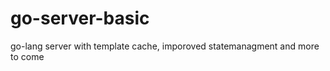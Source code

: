 # go-server-basic

 go-lang server with template cache, imporoved statemanagment and more to come
 


